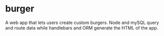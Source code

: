 # burger
A web app that lets users create custom burgers. Node and mySQL query and route data while handlebars and ORM generate the HTML of the app.
